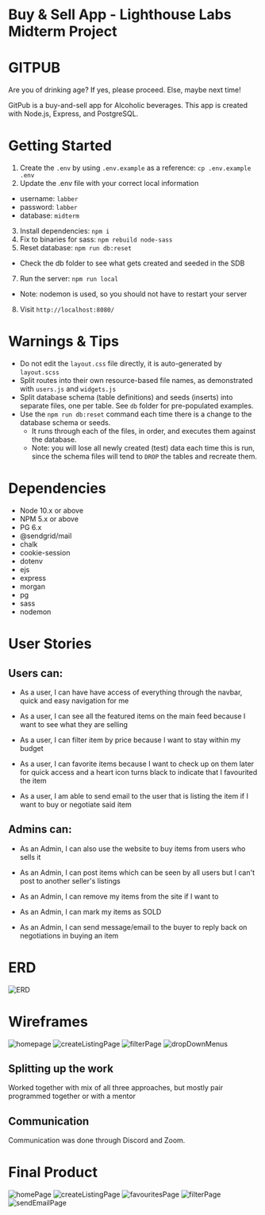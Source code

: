 Buy & Sell App - Lighthouse Labs Midterm Project
=========

# GITPUB

Are you of drinking age? If yes, please proceed. Else, maybe next time!

GitPub is a buy-and-sell app for Alcoholic beverages. This app is created with Node.js, Express, and PostgreSQL.

# Getting Started

1. Create the `.env` by using `.env.example` as a reference: `cp .env.example .env`
2. Update the .env file with your correct local information 
  - username: `labber` 
  - password: `labber` 
  - database: `midterm`
3. Install dependencies: `npm i`
4. Fix to binaries for sass: `npm rebuild node-sass`
5. Reset database: `npm run db:reset`
  - Check the db folder to see what gets created and seeded in the SDB
7. Run the server: `npm run local`
  - Note: nodemon is used, so you should not have to restart your server
8. Visit `http://localhost:8080/`

# Warnings & Tips

- Do not edit the `layout.css` file directly, it is auto-generated by `layout.scss`
- Split routes into their own resource-based file names, as demonstrated with `users.js` and `widgets.js`
- Split database schema (table definitions) and seeds (inserts) into separate files, one per table. See `db` folder for pre-populated examples. 
- Use the `npm run db:reset` command each time there is a change to the database schema or seeds. 
  - It runs through each of the files, in order, and executes them against the database. 
  - Note: you will lose all newly created (test) data each time this is run, since the schema files will tend to `DROP` the tables and recreate them.

# Dependencies

- Node 10.x or above
- NPM 5.x or above
- PG 6.x
- @sendgrid/mail
- chalk
- cookie-session
- dotenv
- ejs
- express
- morgan
- pg
- sass
- nodemon

# User Stories

## Users can:
- As a user, I can have have access of everything through the navbar, quick and easy navigation for me

- As a user, I can see all the featured items on the main feed because I want to see what they are selling

- As a user, I can filter item by price because I want to stay within my budget

- As a user, I can favorite items because I want to check up on them later for quick access and a heart icon turns black to indicate that I favourited the item

- As a user, I am able to send email to the user that is listing the item if I want to buy or negotiate said item

## Admins can:
- As an Admin, I can also use the website to buy items from users who sells it

- As an Admin, I can post items which can be seen by all users but I can't post to another seller's listings

- As an Admin, I can remove my items from the site if I want to

- As an Admin, I can mark my items as SOLD

- As an Admin, I can send message/email to the buyer to reply back on negotiations in buying an item 

# ERD

![ERD](/planning/buy_sell_ERD.png.jpeg)

# Wireframes
![homepage](/planning/MyListings.png)
![createListingPage](/planning/NewListing.png)
![filterPage](/planning/Filter.png)
![dropDownMenus](/planning/DropDownMenus.png)


## Splitting up the work
Worked together with mix of all three approaches, but mostly pair programmed together or with a mentor

## Communication
Communication was done through Discord and Zoom.

# Final Product
![homePage](./public/images/ss/Homepage.png)
![createListingPage](./public/images/ss/createListingPage.png)
![favouritesPage](./public/images/ss/FavouritesPage.png)
![filterPage](./public/images/ss/filterPage.png)
![sendEmailPage](./public/images/ss/sendEmail.png)




